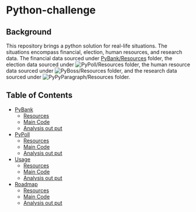 # Python-challenge

## Background
This repository brings a python solution for real-life situations. The situations encompass financial, election, human resources, and research data. The financial data sourced under [PyBank/Resources]((PyBank/Resources/budget_data.csv)) folder, the election data sourced under ![PyPoll/Resources](PyPoll/Resources/) folder, the human resource data sourced under ![PyBoss/Resources](PyBoss/Resources) folder, and the research data sourced under ![PyPyParagraph/Resources](PyParagraph/Resources) folder. 


<!-- TABLE OF CONTENTS -->
## Table of Contents

* [PyBank](#PyBank)
  * [Resources](#Resources)
  * [Main Code](#main.py)
  * [Analysis out put](#installation)
* [PyPoll](#PyPoll)
  * [Resources](#Resources)
  * [Main Code](#main.py)
  * [Analysis out put](#installation)
* [Usage](#usage)
  * [Resources](#Resources)
  * [Main Code](#main.py)
  * [Analysis out put](#installation)
* [Roadmap](#roadmap)
  * [Resources](#Resources)
  * [Main Code](#main.py)
  * [Analysis out put](#installation)
